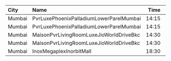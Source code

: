 | City   | Name                                    |  Time | Type         | Price | Capacity | Booked |
| :----- | :-------------------------------------- | ----: | :----------- | ----: | -------: | -----: |
| Mumbai | PvrLuxePhoenixPalladiumLowerParelMumbai | 14:15 | PrimePlus    |  450₹ |       15 |      0 |
| Mumbai | PvrLuxePhoenixPalladiumLowerParelMumbai | 14:15 | Prime        |  450₹ |        6 |      0 |
| Mumbai | MaisonPvrLivingRoomLuxeJioWorldDriveBkc | 14:30 | Luxe         |  700₹ |       32 |     16 |
| Mumbai | MaisonPvrLivingRoomLuxeJioWorldDriveBkc | 14:30 | LuxeSuperior |  700₹ |       12 |      6 |
| Mumbai | InoxMegaplexInorbitMall                 | 18:30 | Insignia     |  400₹ |        7 |      0 |